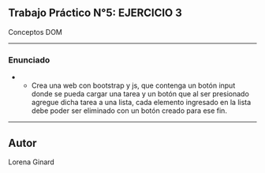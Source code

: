 ## Trabajo Práctico N°5: EJERCICIO 3

Conceptos DOM
***

### Enunciado
- - Crea una web con bootstrap y js, que contenga un botón input donde se pueda
cargar una tarea y un botón que al ser presionado agregue dicha tarea a una lista,
cada elemento ingresado en la lista debe poder ser eliminado con un botón creado
para ese fin.

***


## Autor
Lorena Ginard